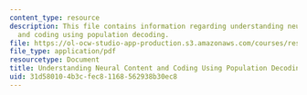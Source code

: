 ```yaml
---
content_type: resource
description: This file contains information regarding understanding neural content
  and coding using population decoding.
file: https://ol-ocw-studio-app-production.s3.amazonaws.com/courses/res-9-003-brains-minds-and-machines-summer-course-summer-2015/31d580104b3cfec81168562938b30ec8_MITRES_9_003SUM15_tut4.pdf
file_type: application/pdf
resourcetype: Document
title: Understanding Neural Content and Coding Using Population Decoding
uid: 31d58010-4b3c-fec8-1168-562938b30ec8
---
```

